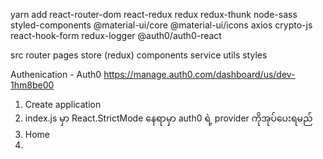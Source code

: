 yarn add react-router-dom react-redux redux redux-thunk node-sass styled-components @material-ui/core @material-ui/icons axios crypto-js react-hook-form redux-logger
@auth0/auth0-react

src
  router
  pages
  store (redux)
  components
  service
  utils
  styles

Authenication - Auth0
https://manage.auth0.com/dashboard/us/dev-1hm8be00
1. Create application
2. index.js မှာ React.StrictMode နေရာမှာ auth0 ရဲ့ provider ကိုအုပ်ပေးရမည်
3. Home
4. 